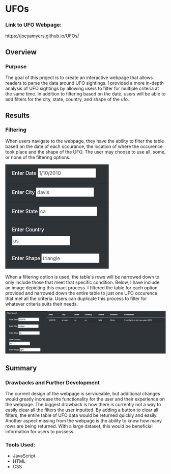 # UFOs

### Link to UFO Webpage:
https://joeyamyers.github.io/UFOs/

## Overview
### Purpose
The goal of this project is to create an interactive webpage that allows readers to parse the data around UFO sightings. I provided a more in-depth analysis of UFO sightings by allowing users to filter for multiple criteria at the same time. In addition to filtering based on the date, users will be able to add filters for the city, state, country, and shape of the ufo.

## Results
### Filtering
When users navigate to the webpage, they have the ability to filter the table based on the date of each occurance, the location of where the occurence took place and the shape of the UFO. The user may choose to use all, some, or none of the filtering options. 

![](Resources/filterSearch.png)

When a filtering option is used, the table's rows will be narrowed down to only include those that meet that specific condition. Below, I have include an image depicting this exact process. I filtered the table for each option provided and narrowed down the entire table to just one UFO occurence that met all the criteria. Users can duplicate this process to filter for whatever criteria suits their needs.

![](Resources/filterExample.png)


## Summary
### Drawbacks and Further Development
The current design of the webpage is serviceable, but additional changes would greatly increase the functionality for the user and their experience on the webpage. The biggest drawback is how there is currently not a way to easily clear all the filters the user inputted. By adding a button to clear all filters, the entire table of UFO data would be returned quickly and easily. Another aspect missing from the webpage is the ability to know how many rows are being returned. With a large dataset, this would be beneficial information for users to possess.


### Tools Used:
* JavaScript
* HTML
* CSS